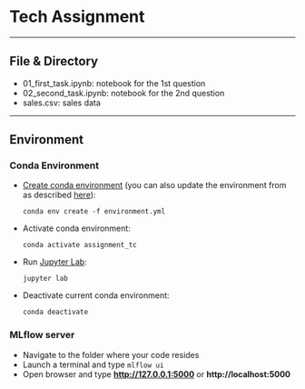 # Tech Assignment

---
## File & Directory

+ 01_first_task.ipynb: notebook for the 1st question
+ 02_second_task.ipynb: notebook for the 2nd question
+ sales.csv: sales data

---
## Environment

### Conda Environment

- [Create conda environment](https://docs.conda.io/projects/conda/en/latest/user-guide/tasks/manage-environments.html) (you can also update the environment from as described [here](https://docs.conda.io/projects/conda/en/latest/user-guide/tasks/manage-environments.html#updating-an-environment)):

  `conda env create -f environment.yml`

- Activate conda environment:

  `conda activate assignment_tc`

- Run [Jupyter Lab](https://jupyterlab.readthedocs.io/en/stable/index.html#):

  `jupyter lab`

- Deactivate current conda environment:

  `conda deactivate`


### MLflow server

- Navigate to the folder where your code resides
- Launch a terminal and type `mlflow ui`
- Open browser and type **http://127.0.0.1:5000** or **http://localhost:5000**